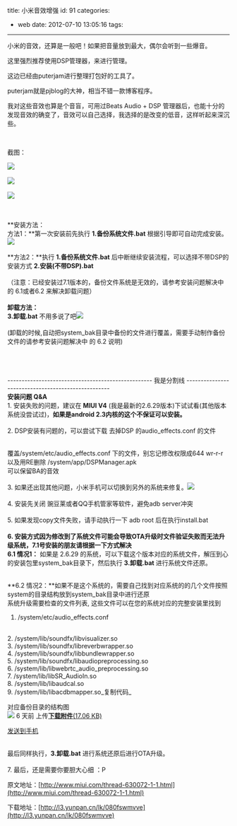 title: 小米音效增强
id: 91
categories:
  - web
date: 2012-07-10 13:05:16
tags:
---

小米的音效，还算是一般吧！如果把音量放到最大，偶尔会听到一些爆音。

这里强烈推荐使用DSP管理器，来进行管理。

这边已经由puterjam进行整理打包好的工具了。

puterjam就是pjblog的大神，相当不错一款博客程序。

我对这些音效也算是个音盲，可用过Beats Audio + DSP 管理器后，也能十分的发现音效的确变了，音效可以自己选择，我选择的是改变的低音，这样听起来深沉些。

&nbsp;

截图：

![](http://m2.img.libdd.com/farm5/2012/0821/18/45FA6AA2B09DCE3551E21B4BF3693263BC5DF005049E_338_600.PNG)</img>&nbsp;

![](http://m3.img.libdd.com/farm5/2012/0821/18/21C8C957A1188024C519EC3FDC89A09561260A05049E_338_600.PNG)</img>&nbsp;

![](http://m3.img.libdd.com/farm4/2012/0821/18/26C45968A3D55284F8C3F004129231A1B45E5E05049E_338_600.PNG)</img>&nbsp;

&nbsp;

**安装方法：
</br>方法1：**第一次安装前先执行 **1.备份系统文件.bat** 根据引导即可自动完成安装。![](http://m2.img.libdd.com/farm5/2012/0821/18/A62A9F7310B43A2507342C5D86286DC279FFEB004114_20_20.GIF)</img>
</br>
</br>**方法2：**执行 **1.备份系统文件.bat** 后中断继续安装流程，可以选择不带DSP的安装方式 **2.安装(不带DSP).bat**
</br>
</br> （注意：已经安装过7.1版本的，备份文件系统是无效的，请参考安装问题解决中的 6.1或者6.2 来解决卸载问题）
</br>
</br>**卸载方法：**
</br>**3.卸载.bat** 不用多说了吧![](http://m1.img.libdd.com/farm4/2012/0821/18/763E7E9DB5085E355721B2AA5D1BD405F60AF0004114_20_20.GIF)</img>
</br>
</br> (卸载的时候,自动把system_bak目录中备份的文件进行覆盖，需要手动制作备份文件的请参考安装问题解决中 的 6.2 说明)
</br>
</br>
</br>
</br>
</br> --------------------------------------------------- 我是分割线 ---------------------------------------------------
</br>**安装问题 Q&amp;A**
</br> 1\. 安装失败的问题，建议在 **MIUI V4** (我是最新的2.6.29版本)下试试看(其他版本系统没尝试过)，**如果是android 2.3内核的这个不保证可以安装。**
</br>
</br> 2\. DSP安装有问题的，可以尝试下载 去掉DSP 的audio_effects.conf 的文件
</br>

</br> 覆盖/system/etc/audio_effects.conf 下的文件，别忘记修改权限成644 wr-r-r
</br> 以及用RE删除 /system/app/DSPManager.apk
</br> 可以保留BA的音效
</br>
</br> 3\. 如果还出现其他问题，小米手机可以切换到另外的系统来修复。![](http://m1.img.libdd.com/farm5/2012/0821/18/31F019AAB107505DDAB6406C1F410CE32B6302004114_20_20.GIF)</img>
</br>
</br> 4\. 安装先关闭 豌豆莱或者QQ手机管家等软件，避免adb server冲突
</br>
</br> 5\. 如果发现copy文件失败，请手动执行一下 adb root 后在执行install.bat
</br>
</br>**6\. 安装方式因为修改到了系统文件可能会导致OTA升级时文件验证失败而无法升级系统，7.1号安装的朋友请根据一下方式解决**
</br>**6.1 情况1：** 如果是 2.6.29 的系统，可以下载这个版本对应的系统文件，解压到心的安装包里system_bak目录下，然后执行 **3.卸载.bat** 进行系统文件还原。
</br>

</br>**6.2 情况2：**如果不是这个系统的，需要自己找到对应系统的的几个文件按照system的目录结构放到system_bak目录中进行还原
</br> 系统升级需要检查的文件列表, 这些文件可以在您的系统对应的完整安装里找到

1.  /system/etc/audio_effects.conf
</br>
2.  /system/lib/soundfx/libvisualizer.so
</br>
3.  /system/lib/soundfx/libreverbwrapper.so
</br>
4.  /system/lib/soundfx/libbundlewrapper.so
</br>
5.  /system/lib/soundfx/libaudiopreprocessing.so
</br>
6.  /system/lib/libwebrtc_audio_preprocessing.so
</br>
7.  /system/lib/libSR_AudioIn.so
</br>
8.  /system/lib/libaudcal.so
</br>
9.  /system/lib/libacdbmapper.so_复制代码_

对应备份目录的结构图
</br>![](http://m3.img.libdd.com/farm5/2012/0821/18/EBCD565CB663CABBAF1A15731B6B79411022EA5EF698_384_248.PNG)</img>
<span>6 天前</span> 上传[**下载附件**<span>(17.06 KB)</span>](http://www.miui.com/forum.php?mod=attachment&amp;aid=NjU1NjgxfGMwN2EzYTBmfDEzNDE4OTYzMzR8NDAxNjIwfDYzMDA3Mg%3D%3D&amp;nothumb=yes "捕获.PNG 下载次数:0")

[发送到手机](http://www.miui.com/api.php?mod=att_pushphone&amp;aid=655681&amp;infloat=yes&amp;handlekey=miphonepush_655681)

</br> 最后同样执行，**3.卸载.bat** 进行系统还原后进行OTA升级。
</br>
</br> 7\. 最后，还是需要你要胆大心细 ：P

原文地址：[http://www.miui.com/thread-630072-1-1.html](http://www.miui.com/thread-630072-1-1.html)

下载地址：[http://l3.yunpan.cn/lk/080fswmvve](http://l3.yunpan.cn/lk/080fswmvve)
